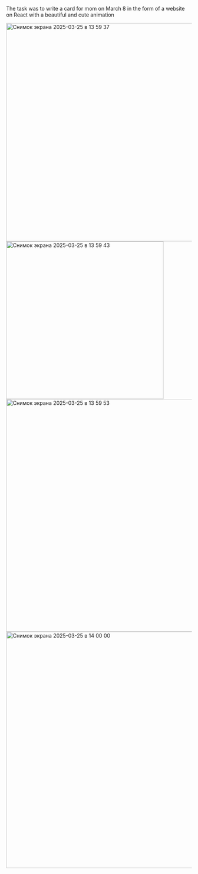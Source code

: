 The task was to write a card for mom on March 8 in the form of a website on React with a beautiful and cute animation 


<img width="591" alt="Снимок экрана 2025-03-25 в 13 59 37" src="https://github.com/user-attachments/assets/f73d0d71-317f-4677-8381-db58f38bf0ec" />
<img width="427" alt="Снимок экрана 2025-03-25 в 13 59 43" src="https://github.com/user-attachments/assets/caeb3c94-ef21-4011-945b-02c9ab8c8e82" />
<img width="630" alt="Снимок экрана 2025-03-25 в 13 59 53" src="https://github.com/user-attachments/assets/906d96de-94a2-4b84-b4e4-532d0f258ac1" />
<img width="640" alt="Снимок экрана 2025-03-25 в 14 00 00" src="https://github.com/user-attachments/assets/3ebcc370-18e3-4ca7-bbaa-5bfa519517bb" />
